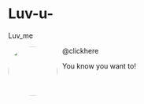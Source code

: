 # Luv-u-
Luv_me
<!DOCTYPE html>
<html>
 <head>
  <title>My first web page</title>
  <style>
    img {
        width: 100px;
        border-radius: 50px;
        float: left;
        margin-right: 10px;
    }
    
    p {
        font-weight: bold; 
    }
  </style>
</head>
<body>
  <img src="images/Photo.png"> 
  <p>@clickhere</p>
  <p>You know you want to!</p>
 </body>
</html>
